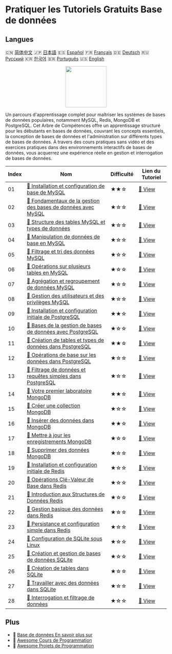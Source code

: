 # Pratiquer les Tutoriels Gratuits Base de données

## Langues

🇨🇳 [简体中文](README_zh.md) 🇯🇵 [日本語](README_ja.md) 🇪🇸 [Español](README_es.md) 🇫🇷 [Français](README_fr.md) 🇩🇪 [Deutsch](README_de.md) 🇷🇺 [Русский](README_ru.md) 🇰🇷 [한국어](README_ko.md) 🇧🇷 [Português](README_pt.md) 🇺🇸 [English](README.md) 

<div align="center">
<img width="128px" src="https://file.labex.io/path/S2s0kYPxCISr.png">
</div>

Un parcours d'apprentissage complet pour maîtriser les systèmes de bases de données populaires, notamment MySQL, Redis, MongoDB et PostgreSQL. Cet Arbre de Compétences offre un apprentissage structuré pour les débutants en bases de données, couvrant les concepts essentiels, la conception de bases de données et l'administration sur différents types de bases de données. À travers des cours pratiques sans vidéo et des exercices pratiques dans des environnements interactifs de bases de données, vous acquerrez une expérience réelle en gestion et interrogation de bases de données.

|   Index | Nom                                                                                                                                                           | Difficulté   | Lien du Tutoriel                                                                                           |
|---------|---------------------------------------------------------------------------------------------------------------------------------------------------------------|--------------|------------------------------------------------------------------------------------------------------------|
|      01 | [📖 Installation et configuration de base de MySQL](https://labex.io/fr/tutorials/mysql-installation-and-basic-configuration-of-mysql-418415)                 | ★★☆          | [🔗 View](https://labex.io/fr/tutorials/mysql-installation-and-basic-configuration-of-mysql-418415)        |
|      02 | [📖 Fondamentaux de la gestion des bases de données avec MySQL](https://labex.io/fr/tutorials/mysql-database-management-fundamentals-with-mysql-418414)       | ★☆☆          | [🔗 View](https://labex.io/fr/tutorials/mysql-database-management-fundamentals-with-mysql-418414)          |
|      03 | [📖 Structure des tables MySQL et types de données](https://labex.io/fr/tutorials/mysql-mysql-table-structure-and-data-types-418307)                          | ★☆☆          | [🔗 View](https://labex.io/fr/tutorials/mysql-mysql-table-structure-and-data-types-418307)                 |
|      04 | [📖 Manipulation de données de base en MySQL](https://labex.io/fr/tutorials/sql-mysql-basic-data-manipulation-418303)                                         | ★☆☆          | [🔗 View](https://labex.io/fr/tutorials/sql-mysql-basic-data-manipulation-418303)                          |
|      05 | [📖 Filtrage et tri des données MySQL](https://labex.io/fr/tutorials/mysql-mysql-data-filtering-and-sorting-418305)                                           | ★☆☆          | [🔗 View](https://labex.io/fr/tutorials/mysql-mysql-data-filtering-and-sorting-418305)                     |
|      06 | [📖 Opérations sur plusieurs tables en MySQL](https://labex.io/fr/tutorials/mysql-mysql-multi-table-operations-418306)                                        | ★☆☆          | [🔗 View](https://labex.io/fr/tutorials/mysql-mysql-multi-table-operations-418306)                         |
|      07 | [📖 Agrégation et regroupement de données MySQL](https://labex.io/fr/tutorials/mysql-mysql-data-aggregation-and-grouping-418304)                              | ★☆☆          | [🔗 View](https://labex.io/fr/tutorials/mysql-mysql-data-aggregation-and-grouping-418304)                  |
|      08 | [📖 Gestion des utilisateurs et des privilèges MySQL](https://labex.io/fr/tutorials/mysql-mysql-user-and-privileges-management-418308)                        | ★☆☆          | [🔗 View](https://labex.io/fr/tutorials/mysql-mysql-user-and-privileges-management-418308)                 |
|      09 | [📖 Installation et configuration initiale de PostgreSQL](https://labex.io/fr/tutorials/postgresql-installation-and-initial-setup-of-postgresql-550900)       | ★★☆          | [🔗 View](https://labex.io/fr/tutorials/postgresql-installation-and-initial-setup-of-postgresql-550900)    |
|      10 | [📖 Bases de la gestion de bases de données avec PostgreSQL](https://labex.io/fr/tutorials/postgresql-database-management-basics-with-postgresql-550899)      | ★☆☆          | [🔗 View](https://labex.io/fr/tutorials/postgresql-database-management-basics-with-postgresql-550899)      |
|      11 | [📖 Création de tables et types de données dans PostgreSQL](https://labex.io/fr/tutorials/postgresql-postgresql-table-creation-and-data-types-550901)         | ★★☆          | [🔗 View](https://labex.io/fr/tutorials/postgresql-postgresql-table-creation-and-data-types-550901)        |
|      12 | [📖 Opérations de base sur les données dans PostgreSQL](https://labex.io/fr/tutorials/postgresql-basic-data-operations-in-postgresql-550897)                  | ★☆☆          | [🔗 View](https://labex.io/fr/tutorials/postgresql-basic-data-operations-in-postgresql-550897)             |
|      13 | [📖 Filtrage de données et requêtes simples dans PostgreSQL](https://labex.io/fr/tutorials/postgresql-data-filtering-and-simple-queries-in-postgresql-550898) | ★☆☆          | [🔗 View](https://labex.io/fr/tutorials/postgresql-data-filtering-and-simple-queries-in-postgresql-550898) |
|      14 | [📖 Votre premier laboratoire MongoDB](https://labex.io/fr/tutorials/mongodb-your-first-mongodb-lab-420660)                                                   | ★★☆          | [🔗 View](https://labex.io/fr/tutorials/mongodb-your-first-mongodb-lab-420660)                             |
|      15 | [📖 Créer une collection MongoDB](https://labex.io/fr/tutorials/mongodb-create-mongodb-collection-420695)                                                     | ★☆☆          | [🔗 View](https://labex.io/fr/tutorials/mongodb-create-mongodb-collection-420695)                          |
|      16 | [📖 Insérer des données dans MongoDB](https://labex.io/fr/tutorials/mongodb-insert-data-in-mongodb-420696)                                                    | ★★☆          | [🔗 View](https://labex.io/fr/tutorials/mongodb-insert-data-in-mongodb-420696)                             |
|      17 | [📖 Mettre à jour les enregistrements MongoDB](https://labex.io/fr/tutorials/mongodb-update-mongodb-records-420823)                                           | ★☆☆          | [🔗 View](https://labex.io/fr/tutorials/mongodb-update-mongodb-records-420823)                             |
|      18 | [📖 Supprimer des données MongoDB](https://labex.io/fr/tutorials/mongodb-delete-mongodb-data-420822)                                                          | ★☆☆          | [🔗 View](https://labex.io/fr/tutorials/mongodb-delete-mongodb-data-420822)                                |
|      19 | [📖 Installation et configuration initiale de Redis](https://labex.io/fr/tutorials/redis-installation-and-initial-setup-of-redis-552075)                      | ★☆☆          | [🔗 View](https://labex.io/fr/tutorials/redis-installation-and-initial-setup-of-redis-552075)              |
|      20 | [📖 Opérations Clé-Valeur de Base dans Redis](https://labex.io/fr/tutorials/redis-basic-key-value-operations-in-redis-552077)                                 | ★☆☆          | [🔗 View](https://labex.io/fr/tutorials/redis-basic-key-value-operations-in-redis-552077)                  |
|      21 | [📖 Introduction aux Structures de Données Redis](https://labex.io/fr/tutorials/redis-introduction-to-redis-data-structures-552078)                           | ★☆☆          | [🔗 View](https://labex.io/fr/tutorials/redis-introduction-to-redis-data-structures-552078)                |
|      22 | [📖 Gestion basique des données dans Redis](https://labex.io/fr/tutorials/redis-basic-data-management-in-redis-552076)                                        | ★☆☆          | [🔗 View](https://labex.io/fr/tutorials/redis-basic-data-management-in-redis-552076)                       |
|      23 | [📖 Persistance et configuration simple dans Redis](https://labex.io/fr/tutorials/redis-persistence-and-simple-configuration-in-redis-552079)                 | ★☆☆          | [🔗 View](https://labex.io/fr/tutorials/redis-persistence-and-simple-configuration-in-redis-552079)        |
|      24 | [📖 Configuration de SQLite sous Linux](https://labex.io/fr/tutorials/sqlite-setting-up-sqlite-in-linux-552335)                                               | ★☆☆          | [🔗 View](https://labex.io/fr/tutorials/sqlite-setting-up-sqlite-in-linux-552335)                          |
|      25 | [📖 Création et gestion de bases de données SQLite](https://labex.io/fr/tutorials/sqlite-creating-and-managing-sqlite-databases-552337)                       | ★☆☆          | [🔗 View](https://labex.io/fr/tutorials/sqlite-creating-and-managing-sqlite-databases-552337)              |
|      26 | [📖 Création de tables dans SQLite](https://labex.io/fr/tutorials/sqlite-building-tables-in-sqlite-552336)                                                    | ★☆☆          | [🔗 View](https://labex.io/fr/tutorials/sqlite-building-tables-in-sqlite-552336)                           |
|      27 | [📖 Travailler avec des données dans SQLite](https://labex.io/fr/tutorials/sqlite-working-with-data-in-sqlite-552340)                                         | ★☆☆          | [🔗 View](https://labex.io/fr/tutorials/sqlite-working-with-data-in-sqlite-552340)                         |
|      28 | [📖 Interrogation et filtrage de données](https://labex.io/fr/tutorials/sqlite-querying-and-filtering-data-552338)                                            | ★☆☆          | [🔗 View](https://labex.io/fr/tutorials/sqlite-querying-and-filtering-data-552338)                         |

## Plus

- 🔗 [Base de données En savoir plus sur](https://labex.io/fr/skilltrees/database)
- 🔗 [Awesome Cours de Programmation](https://github.com/labex-labs/awesome-programming-courses)
- 🔗 [Awesome Projets de Programmation](https://github.com/labex-labs/awesome-programming-projects)

